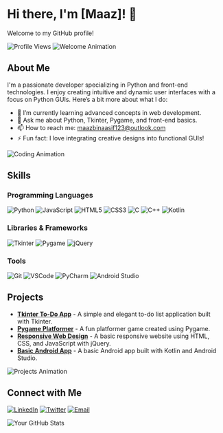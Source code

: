 # Hi there, I'm [Maaz]! 👋

Welcome to my GitHub profile!

![Profile Views](https://komarev.com/ghpvc/?username=Maaz-319&color=brightgreen)
![Welcome Animation](https://media.giphy.com/media/hvRJCLFzcasrR4ia7z/giphy.gif)

## About Me
I'm a passionate developer specializing in Python and front-end technologies. I enjoy creating intuitive and dynamic user interfaces with a focus on Python GUIs. Here’s a bit more about what I do:

- 🌱 I’m currently learning advanced concepts in web development.
- 💬 Ask me about Python, Tkinter, Pygame, and front-end basics.
- 📫 How to reach me: [maazbinaasif123@outlook.com](mailto:maazbinaasif123@outlook.com)
- ⚡ Fun fact: I love integrating creative designs into functional GUIs!

![Coding Animation](https://media.giphy.com/media/ZVik7pBtu9dNS/giphy.gif)

## Skills

### Programming Languages
![Python](https://img.shields.io/badge/Python-3670A0?style=for-the-badge&logo=python&logoColor=ffdd54)
![JavaScript](https://img.shields.io/badge/JavaScript-323330?style=for-the-badge&logo=javascript&logoColor=F7DF1E)
![HTML5](https://img.shields.io/badge/HTML5-E34F26?style=for-the-badge&logo=html5&logoColor=white)
![CSS3](https://img.shields.io/badge/CSS3-1572B6?style=for-the-badge&logo=css3&logoColor=white)
![C](https://img.shields.io/badge/C-00599C?style=for-the-badge&logo=c&logoColor=white)
![C++](https://img.shields.io/badge/C++-00599C?style=for-the-badge&logo=c%2B%2B&logoColor=white)
![Kotlin](https://img.shields.io/badge/Kotlin-0095D5?style=for-the-badge&logo=kotlin&logoColor=white)

### Libraries & Frameworks
![Tkinter](https://img.shields.io/badge/Tkinter-FFD700?style=for-the-badge)
![Pygame](https://img.shields.io/badge/Pygame-3776AB?style=for-the-badge)
![jQuery](https://img.shields.io/badge/jQuery-0769AD?style=for-the-badge&logo=jquery&logoColor=white)

### Tools
![Git](https://img.shields.io/badge/Git-F05032?style=for-the-badge&logo=git&logoColor=white)
![VSCode](https://img.shields.io/badge/VSCode-007ACC?style=for-the-badge&logo=visual-studio-code&logoColor=white)
![PyCharm](https://img.shields.io/badge/PyCharm-000000?style=for-the-badge&logo=pycharm&logoColor=white)
![Android Studio](https://img.shields.io/badge/Android%20Studio-3DDC84?style=for-the-badge&logo=android-studio&logoColor=white)

## Projects
- [**Tkinter To-Do App**](https://github.com/maaz-319/tkinter-todo-app) - A simple and elegant to-do list application built with Tkinter.
- [**Pygame Platformer**](https://github.com/maaz-319/pygame-platformer) - A fun platformer game created using Pygame.
- [**Responsive Web Design**](https://github.com/maaz-319/responsive-web-design) - A basic responsive website using HTML, CSS, and JavaScript with jQuery.
- [**Basic Android App**](https://github.com/maaz-319/basic-android-app) - A basic Android app built with Kotlin and Android Studio.

![Projects Animation](https://media.giphy.com/media/l0HlNQ03J5JxX6lva/giphy.gif)

## Connect with Me
[![LinkedIn](https://img.shields.io/badge/LinkedIn-0A66C2?style=for-the-badge&logo=linkedin&logoColor=white)](https://www.linkedin.com/in/yourprofile)
[![Twitter](https://img.shields.io/badge/Twitter-1DA1F2?style=for-the-badge&logo=twitter&logoColor=white)](https://twitter.com/yourprofile)
[![Email](https://img.shields.io/badge/Email-D14836?style=for-the-badge&logo=gmail&logoColor=white)](mailto:maazbinaasif123@outlook.com)

![Your GitHub Stats](https://github-readme-stats.vercel.app/api?username=maaz-319&show_icons=true&theme=radical)
